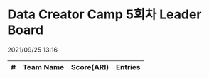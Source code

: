 # Data Creator Camp 5회차 Leader Board
2021/09/25 13:16

|#|Team Name|Score(ARI)|Entries|  
|:---:|:---:|:---:|:---:|  
